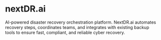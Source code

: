 # nextDR.ai
AI-powered disaster recovery orchestration platform. NextDR.ai automates recovery steps, coordinates teams, and integrates with existing backup tools to ensure fast, compliant, and reliable cyber recovery.
